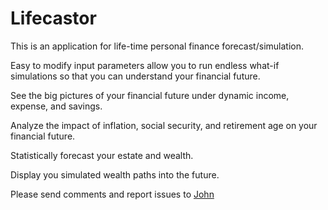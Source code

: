 # Lifecastor

This is an application for life-time personal finance forecast/simulation.

Easy to modify input parameters allow you to run endless what-if simulations so that you can understand your financial future. 

See the big pictures of your financial future under dynamic income, expense, and savings. 

Analyze the impact of inflation, social security, and retirement age on your financial future. 

Statistically forecast your estate and wealth. 

Display you simulated wealth paths into the future.

Please send comments and report issues to [John](john@zolutionsllc.com)

<!---
This is the sample application for
[*Ruby on Rails Tutorial: Learn Rails by Example*](http://railstutorial.org/)
by [Michael Hartl](http://michaelhartl.com/).
-->
